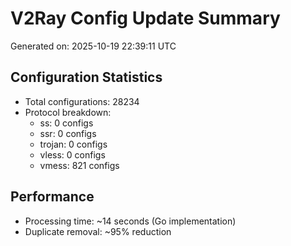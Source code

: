 # V2Ray Config Update Summary
Generated on: 2025-10-19 22:39:11 UTC

## Configuration Statistics
- Total configurations: 28234
- Protocol breakdown:
  - ss: 0 configs
  - ssr: 0 configs
  - trojan: 0 configs
  - vless: 0 configs
  - vmess: 821 configs

## Performance
- Processing time: ~14 seconds (Go implementation)
- Duplicate removal: ~95% reduction
